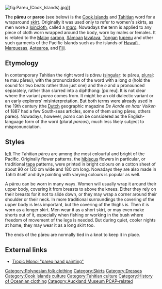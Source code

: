 ![](Pareu_(Cook_Islands).jpg "fig:Pareu_(Cook_Islands).jpg")\]\]

The **pāreu** or **pareo** (see below) is the [Cook
Islands](Cook_Islands "wikilink") and
[Tahitian](Tahitian_language "wikilink") word for a wraparound
[skirt](skirt "wikilink"). Originally it was used only to refer to
women's skirts, as men wore a [loincloth](loincloth "wikilink"), called
a *[maro](maro_(loincloth) "wikilink")*. Nowadays the term is applied to
any piece of cloth worn wrapped around the body, worn by males or
females. It is related to the [Malay](Malay_people "wikilink")
[sarong](sarong "wikilink"), [Sāmoan](Samoa "wikilink")
[lavalava](lavalava "wikilink"), [Tongan](Tonga "wikilink")
[tupenu](tupenu "wikilink") and other such garments of the Pacific
Islands such as the islands of [Hawaiʻi](Hawaiʻi "wikilink"),
[Marquesas](Marquesas "wikilink"), [Aotearoa](Aotearoa "wikilink"), and
[Fiji](Fiji "wikilink").

## Etymology

In contemporary Tahitian the right word is *pāreu*
([singular](Grammatical_number "wikilink"): te pāreu,
[plural](plural "wikilink"): te mau pāreu), with the pronunciation of
the word with a long *a* (hold the sound for two beats rather than just
one) and the *e* and *u* pronounced separately, rather than slurred into
a diphthong: \[pɑːreu\]. It is not clear where the variant *pareo* comes
from. It might be an old dialectic variant or an early explorers'
misinterpretation. But both terms were already used in the 19th century
(the [Dutch](Netherlands "wikilink") geographic magazine *De Aarde en
haar Volken* of 1887 had a few South-seas articles, some of them using
pāreu, others pareo). Nowadays, however, *pareo* can be considered as
the English-language form of the word (plural *pareos*), much less
likely subject to mispronunciation.

## Styles

[left](image:Pareu_haka.jpg "wikilink") The Tahitian pāreu are among the
most colourful and bright of the Pacific. Originally flower patterns,
the [hibiscus](hibiscus "wikilink") flowers in particular, or
traditional [tapa](tapa_cloth "wikilink") patterns, were printed in
bright colours on a cotton sheet of about 90 or 120 cm wide and 180 cm
long. Nowadays they are also made in Tahiti itself and dye painting with
varying colours is popular as well.

A pāreu can be worn in many ways. Women will usually wrap it around
their upper body, covering it from breasts to above the knees. Either
they rely on their breasts for it not to slide down, or they may wrap a
corner around their shoulder or their neck. In more traditional
surroundings the covering of the upper body is less important, but the
covering of the thighs is. Then it is worn as a longer skirt. Men wear
it as a short skirt, or may even make shorts out of it, especially when
fishing or working in the bush where freedom of movement of the legs is
needed. But during quiet, cooler nights at home, they may wear it as a
long skirt too.

The ends of the pāreu are normally tied in a knot to keep it in place.

## External links

-   [Tropic Monoi "pareo hand
    painting"](https://web.archive.org/web/20130513195144/http://www.tropic-monoi.com/en/10-pareo-sarong)

[Category:Polynesian folk
clothing](Category:Polynesian_folk_clothing "wikilink")
[Category:Skirts](Category:Skirts "wikilink")
[Category:Dresses](Category:Dresses "wikilink") [Category:Cook Islands
culture](Category:Cook_Islands_culture "wikilink") [Category:Tahitian
culture](Category:Tahitian_culture "wikilink") [Category:History of
Oceanian clothing](Category:History_of_Oceanian_clothing "wikilink")
[Category:Auckland Museum
PCAP-related](Category:Auckland_Museum_PCAP-related "wikilink")